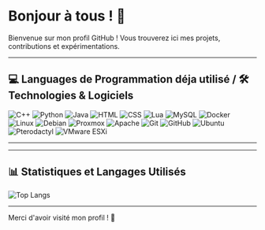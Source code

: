 # Bonjour à tous ! 👋

Bienvenue sur mon profil GitHub ! Vous trouverez ici mes projets, contributions et expérimentations.

---

## 💻 Languages de Programmation déja utilisé / 🛠️ Technologies & Logiciels
![C++](https://img.shields.io/badge/C++-00599C?style=for-the-badge&logo=c%2B%2B&logoColor=white)
![Python](https://img.shields.io/badge/Python-3776AB?style=for-the-badge&logo=python&logoColor=white)
![Java](https://img.shields.io/badge/Java-ED8B00?style=for-the-badge&logo=java&logoColor=white)
![HTML](https://img.shields.io/badge/HTML-E34F26?style=for-the-badge&logo=html5&logoColor=white)
![CSS](https://img.shields.io/badge/CSS-1572B6?style=for-the-badge&logo=css3&logoColor=white)
![Lua](https://img.shields.io/badge/Lua-2C2D72?style=for-the-badge&logo=lua&logoColor=white)
![MySQL](https://img.shields.io/badge/MySQL-4479A1?style=for-the-badge&logo=mysql&logoColor=white)
![Docker](https://img.shields.io/badge/Docker-2496ED?style=for-the-badge&logo=docker&logoColor=white)
![Linux](https://img.shields.io/badge/Linux-FCC624?style=for-the-badge&logo=linux&logoColor=black)
![Debian](https://img.shields.io/badge/Debian-A81D33?style=for-the-badge&logo=debian&logoColor=white)
![Proxmox](https://img.shields.io/badge/Proxmox-E57000?style=for-the-badge&logo=proxmox&logoColor=white)
![Apache](https://img.shields.io/badge/Apache-D22128?style=for-the-badge&logo=apache&logoColor=white)
![Git](https://img.shields.io/badge/Git-F05032?style=for-the-badge&logo=git&logoColor=white)
![GitHub](https://img.shields.io/badge/GitHub-181717?style=for-the-badge&logo=github&logoColor=white)
![Ubuntu](https://img.shields.io/badge/Ubuntu-E95420?style=for-the-badge&logo=ubuntu&logoColor=white)
![Pterodactyl](https://img.shields.io/badge/Pterodactyl-1E293B?style=for-the-badge&logo=pterodactyl&logoColor=white)
![VMware ESXi](https://img.shields.io/badge/VMware%20ESXi-607078?style=for-the-badge&logo=vmware&logoColor=white)

---





---

## 📊 Statistiques et Langages Utilisés
![Top Langs](https://github-readme-stats.vercel.app/api/top-langs/?username=sim62149&layout=compact&theme=radical)

---

Merci d'avoir visité mon profil ! 🚀
